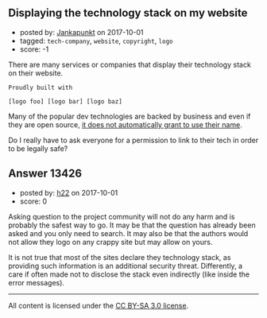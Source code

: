 ## Displaying the technology stack on my website

- posted by: [Jankapunkt](https://stackexchange.com/users/3724603/jankapunkt) on 2017-10-01
- tagged: `tech-company`, `website`, `copyright`, `logo`
- score: -1

There are many services or companies that display their technology stack on their website.

    Proudly built with
    
    [logo foo] [logo bar] [logo baz]

Many of the popular dev technologies are backed by business and even if they are open source, [it does not automatically grant to use their name][1].

Do I really have to ask everyone for a permission to link to their tech in order to be legally safe?
 


  [1]: https://github.com/nodejs/node/blob/master/LICENSE#L931


## Answer 13426

- posted by: [h22](https://stackexchange.com/users/167824/h22) on 2017-10-01
- score: 0

Asking question to the project community will not do any harm and is probably the safest way to go. It may be that the question has already been asked and you only need to search. It may also be that the authors would not allow they logo on any crappy site but may allow on yours.

It is not true that most of the sites declare they technology stack, as providing such information is an additional security threat. Differently, a care if often made not to disclose the stack even indirectly (like inside the error messages).





---

All content is licensed under the [CC BY-SA 3.0 license](https://creativecommons.org/licenses/by-sa/3.0/).
